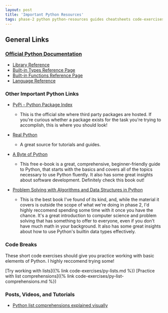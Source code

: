 ```yaml
---
layout: post
title: 'Important Python Resources'
tags: phase-2 python python-resources guides cheatsheets code-exercises
---
```


## General Links
### [Official Python Documentation](https://docs.python.org/3/index.html)
- [Library Reference](https://docs.python.org/3/library/index.html)
- [Built-in Types Reference Page](https://docs.python.org/3/library/stdtypes.html)
- [Built-in Functions Reference Page](https://docs.python.org/3/library/functions.html)
- [Language Reference](https://docs.python.org/3/reference/index.html)

### Other Important Python Links
- [PyPi - Python Package Index](https://pypi.org)
  - This is the official site where third party packages are hosted. If you're curious
	whether a package exists for the task you're trying to accomplish, this is where you
	should look!
- [Real Python](https://realpython.com)
  - A great source for tutorials and guides.
  
- [A Byte of Python](https://python.swaroopch.com/)
  - This free e-book is a great, comprehensive, beginner-friendly guide to Python, that starts
	with the basics and covers all of the topics necessary to use Python fluently. It also has
	some great insights about software development. Definitely check this book out!

- [Problem Solving with Algorithms and Data Structures in Python](https://runestone.academy/runestone/books/published/pythonds/index.html#google_vignette)
  - This is the best book I've found of its kind, and, while the material it covers is outside the scope of what we're doing in phase 2, I'd highly
	reccomend spending some time with it once you have the chance. It's a great introduction to computer science and problem solving that has something
	to offer to everyone, even if you don't have much math in your background. It also has some great insights about how to use Python's builtin data types
	effectively.

### Code Breaks
These short code exercises should give you practice working with basic elements of Python. I highly reccomend trying some!

[Try working with lists]({% link code-exercises/py-lists.md %})
[Practice with list comprehensions]({% link code-exercises/py-list-comprehensions.md %})



### Posts, Videos, and Tutorials
- [Python list comprehensions explained visually](https://treyhunner.com/2015/12/)
